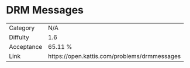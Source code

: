 # DRM Messages

<table>
    <tr>
        <td>Category</td>
        <td>N/A</td>
    </tr>
    <tr>
        <td>Diffulty</td>
        <td>1.6</td>
    </tr>
    <tr>
        <td>Acceptance</td>
        <td>65.11 %</td>
    </tr>
    <tr>
        <td>Link</td>
        <td>https://open.kattis.com/problems/drmmessages</td>
    </tr>
</table>